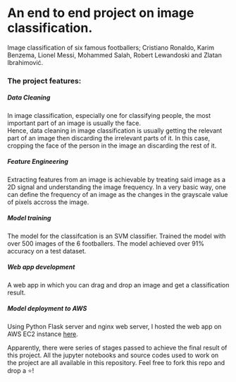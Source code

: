 # An end to end project on image classification.
Image classification of six famous footballers; Cristiano Ronaldo, Karim Benzema, Lionel Messi, Mohammed Salah, Robert Lewandoski and Zlatan Ibrahimović.  
### The project features:
##### Data Cleaning
In image classification, especially one for classifying people, the most important part of an image is usually the face.  
Hence, data cleaning in image classification is usually getting the relevant part of an image then discarding the 
irrelevant parts of it. In this case, cropping the face of the person in the image an discarding the rest of it. 
##### Feature Engineering
Extracting features from an image is achievable by treating said image as a 2D signal and understanding the image frequency. In a very basic way, one can define the frequency of an image as the changes in the grayscale value of pixels accross the image. 
##### Model training
The model for the classifcation is an SVM classifier. Trained the model with over 500 images of the 6 footballers. The model achieved over 91% accuracy on a test dataset.
##### Web app development
A web app in which you can drag and drop an image and get a classification result.
##### Model deployment to AWS
Using Python Flask server and nginx web server, I hosted the web app on AWS EC2 instance [here](http://ec2-44-203-185-121.compute-1.amazonaws.com/).  




Apparently, there were series of stages passed to achieve the final result of this project. All the jupyter notebooks and source codes used to work on the project are all available in this repository. Feel free to fork this repo and drop a ⭐!
